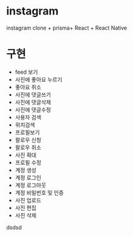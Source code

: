 # instagram

instagram clone + prisma+ React + React Native

# 구현

- feed 보기
- 사진에 좋아요 누르기
- 좋아요 취소
- 사진에 댓글쓰기
- 사진에 댓글삭제
- 사진에 댓글수정
- 사용자 검색
- 위치검색
- 프로필보기
- 팔로우 신청
- 팔로우 취소
- 사진 확대
- 프로필 수정
- 계정 생성
- 계정 로그인
- 계정 로그아웃
- 계정 비밀번호 및 인증
- 사진 업로드
- 사진 편집
- 사진 삭제

dsdsd
